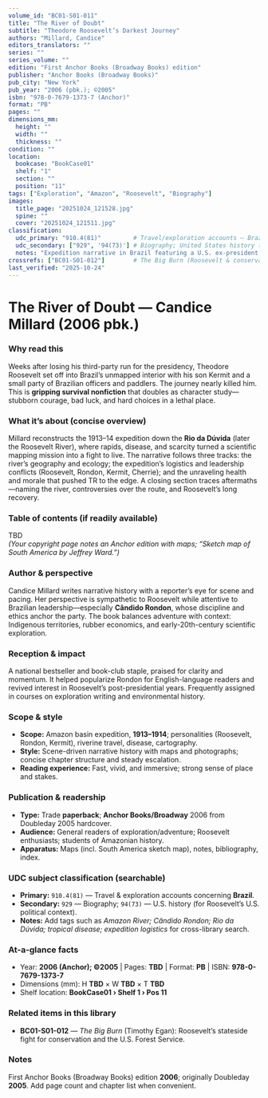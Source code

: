```yaml
---
volume_id: "BC01-S01-011"
title: "The River of Doubt"
subtitle: "Theodore Roosevelt’s Darkest Journey"
authors: "Millard, Candice"
editors_translators: ""
series: ""
series_volume: ""
edition: "First Anchor Books (Broadway Books) edition"
publisher: "Anchor Books (Broadway Books)"
pub_city: "New York"
pub_year: "2006 (pbk.); ©2005"
isbn: "978-0-7679-1373-7 (Anchor)"
format: "PB"
pages: ""
dimensions_mm:
  height: ""
  width: ""
  thickness: ""
condition: ""
location:
  bookcase: "BookCase01"
  shelf: "1"
  section: ""
  position: "11"
tags: ["Exploration", "Amazon", "Roosevelt", "Biography"]
images:
  title_page: "20251024_121528.jpg"
  spine: ""
  cover: "20251024_121511.jpg"
classification:
  udc_primary: "910.4(81)"         # Travel/exploration accounts — Brazil
  udc_secondary: ["929", '94(73)'] # Biography; United States history (Roosevelt as U.S. president)
  notes: "Expedition narrative in Brazil featuring a U.S. ex-president; travel account with biographical focus."
crossrefs: ["BC01-S01-012"]        # The Big Burn (Roosevelt & conservation)
last_verified: "2025-10-24"
---
```


# The River of Doubt — Candice Millard (2006 pbk.)

### Why read this
Weeks after losing his third-party run for the presidency, Theodore Roosevelt set off into Brazil’s unmapped interior with his son Kermit and a small party of Brazilian officers and paddlers. The journey nearly killed him. This is **gripping survival nonfiction** that doubles as character study—stubborn courage, bad luck, and hard choices in a lethal place.

### What it’s about (concise overview)
Millard reconstructs the 1913–14 expedition down the **Rio da Dúvida** (later the Roosevelt River), where rapids, disease, and scarcity turned a scientific mapping mission into a fight to live. The narrative follows three tracks: the river’s geography and ecology; the expedition’s logistics and leadership conflicts (Roosevelt, Rondon, Kermit, Cherrie); and the unraveling health and morale that pushed TR to the edge. A closing section traces aftermaths—naming the river, controversies over the route, and Roosevelt’s long recovery.

### Table of contents (if readily available)
TBD  
*(Your copyright page notes an Anchor edition with maps; “Sketch map of South America by Jeffrey Ward.”)*

### Author & perspective
Candice Millard writes narrative history with a reporter’s eye for scene and pacing. Her perspective is sympathetic to Roosevelt while attentive to Brazilian leadership—especially **Cândido Rondon**, whose discipline and ethics anchor the party. The book balances adventure with context: Indigenous territories, rubber economics, and early-20th-century scientific exploration.

### Reception & impact
A national bestseller and book-club staple, praised for clarity and momentum. It helped popularize Rondon for English-language readers and revived interest in Roosevelt’s post-presidential years. Frequently assigned in courses on exploration writing and environmental history.

### Scope & style
- **Scope:** Amazon basin expedition, **1913–1914**; personalities (Roosevelt, Rondon, Kermit), riverine travel, disease, cartography.  
- **Style:** Scene-driven narrative history with maps and photographs; concise chapter structure and steady escalation.  
- **Reading experience:** Fast, vivid, and immersive; strong sense of place and stakes.

### Publication & readership
- **Type:** Trade **paperback**; **Anchor Books/Broadway** 2006 from Doubleday 2005 hardcover.  
- **Audience:** General readers of exploration/adventure; Roosevelt enthusiasts; students of Amazonian history.  
- **Apparatus:** Maps (incl. South America sketch map), notes, bibliography, index.

### UDC subject classification (searchable)
- **Primary:** `910.4(81)` — Travel & exploration accounts concerning **Brazil**.  
- **Secondary:** `929` — Biography; `94(73)` — U.S. history (for Roosevelt’s U.S. political context).  
- **Notes:** Add tags such as *Amazon River; Cândido Rondon; Rio da Dúvida; tropical disease; expedition logistics* for cross-library search.

### At-a-glance facts
- Year: **2006 (Anchor); ©2005** | Pages: **TBD** | Format: **PB** | ISBN: **978-0-7679-1373-7**  
- Dimensions (mm): H **TBD** × W **TBD** × T **TBD**  
- Shelf location: **BookCase01 › Shelf 1 › Pos 11**

### Related items in this library
- **BC01-S01-012** — *The Big Burn* (Timothy Egan): Roosevelt’s stateside fight for conservation and the U.S. Forest Service.

### Notes
First Anchor Books (Broadway Books) edition **2006**; originally Doubleday **2005**. Add page count and chapter list when convenient.
